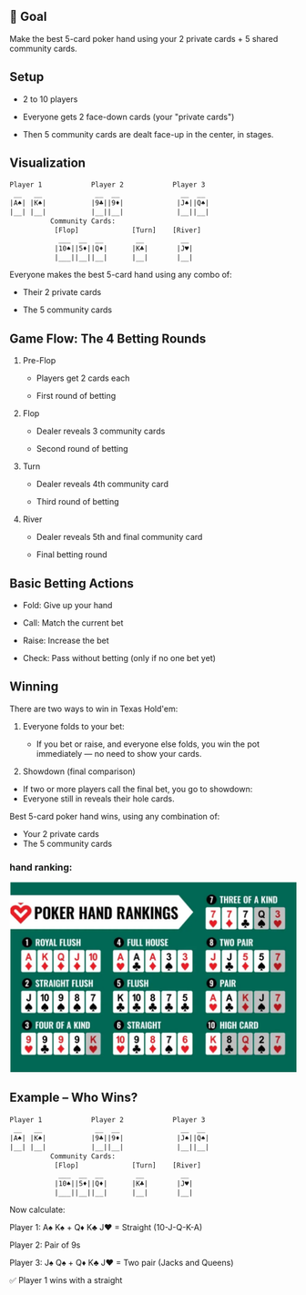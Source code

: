 ## 🎯 Goal

Make the best 5-card poker hand using your 2 private cards + 5 shared community cards.

## Setup

- 2 to 10 players

- Everyone gets 2 face-down cards (your "private cards")

- Then 5 community cards are dealt face-up in the center, in stages.

## Visualization

```
Player 1            Player 2            Player 3
 __   __             __  __               __  __
|A♠| |K♠|           |9♣||9♦|             |J♠||Q♠|
|__| |__|           |__||__|             |__||__|
          Community Cards:
           [Flop]             [Turn]    [River]
            ___  __  __        __         __
           |10♠||5♦||Q♦|      |K♣|       |J♥|
           |___||__||__|      |__|       |__|
```

Everyone makes the best 5-card hand using any combo of:

- Their 2 private cards

- The 5 community cards

## Game Flow: The 4 Betting Rounds

1. Pre-Flop

   - Players get 2 cards each

   - First round of betting

2. Flop

   - Dealer reveals 3 community cards

   - Second round of betting

3. Turn

   - Dealer reveals 4th community card

   - Third round of betting

4. River

   - Dealer reveals 5th and final community card

   - Final betting round

## Basic Betting Actions

- Fold: Give up your hand

- Call: Match the current bet

- Raise: Increase the bet

- Check: Pass without betting (only if no one bet yet)

## Winning

There are two ways to win in Texas Hold'em:

1. Everyone folds to your bet:

   - If you bet or raise, and everyone else folds, you win the pot immediately — no need to show your cards.

2. Showdown (final comparison)

- If two or more players call the final bet, you go to showdown:
- Everyone still in reveals their hole cards.

Best 5-card poker hand wins, using any combination of:

- Your 2 private cards
- The 5 community cards

### hand ranking:

![alt text](image-1.png)

## Example – Who Wins?

```
Player 1            Player 2            Player 3
 __   __             __  __               __  __
|A♠| |K♠|           |9♣||9♦|             |J♠||Q♠|
|__| |__|           |__||__|             |__||__|
          Community Cards:
           [Flop]             [Turn]    [River]
            ___  __  __        __         __
           |10♠||5♦||Q♦|      |K♣|       |J♥|
           |___||__||__|      |__|       |__|
```

Now calculate:

Player 1: A♠ K♠ + Q♦ K♣ J♥ = Straight (10-J-Q-K-A)

Player 2: Pair of 9s

Player 3: J♠ Q♠ + Q♦ K♣ J♥ = Two pair (Jacks and Queens)

✅ Player 1 wins with a straight
